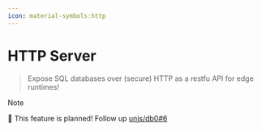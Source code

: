 ```yaml
---
icon: material-symbols:http
---
```


# HTTP Server

> Expose SQL databases over (secure) HTTP as a restfu API for edge runtimes!

> [!NOTE]
> 🚀 This feature is planned! Follow up [unjs/db0#6](https://github.com/unjs/db0/issues/6)
